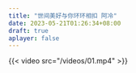 ```yaml
---
title: "世间美好与你环环相扣 阿冷"
date: 2023-05-21T01:26:34+08:00
draft: true
aplayer: false
---
```


{{< video src="/videos/01.mp4" >}}
